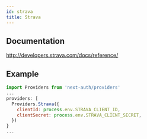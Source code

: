 ```yaml
---
id: strava
title: Strava
---
```


## Documentation

http://developers.strava.com/docs/reference/

## Example

```js
import Providers from 'next-auth/providers'
...
providers: [
  Providers.Strava({
    clientId: process.env.STRAVA_CLIENT_ID,
    clientSecret: process.env.STRAVA_CLIENT_SECRET,
  })
}
...
```
